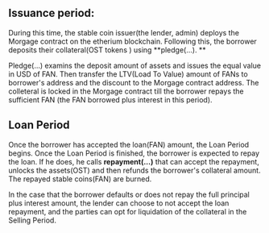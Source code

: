 ## Issuance period:

During this time, the stable coin issuer(the lender, admin) deploys the Morgage contract on the etherium blockchain. Following this, the borrower deposits their collateral(OST tokens ) using **pledge(...). **

Pledge(...) examins the deposit amount of assets and issues the equal value in USD of FAN. Then transfer the LTV(Load To Value) amount of FANs to borrower's address and the discount to the Morgage contract address. The colleteral is locked in the Morgage contract till the borrower repays the sufficient FAN (the FAN borrowed plus interest in this period). 


## Loan Period 

Once the borrower has accepted the loan(FAN) amount, the Loan Period begins. Once the Loan Period is finished, the borrower is expected to repay the loan. If he does, he calls **repayment(...)** that can accept the repayment, unlocks the assets(OST) and then refunds the borrower's collateral amount. The repayed stable coins(FAN) are burned.

In the case that the borrower defaults or does not repay the full principal plus interest amount, the lender can choose to not accept the loan repayment, and the parties can opt for liquidation of the collateral in the Selling Period.

